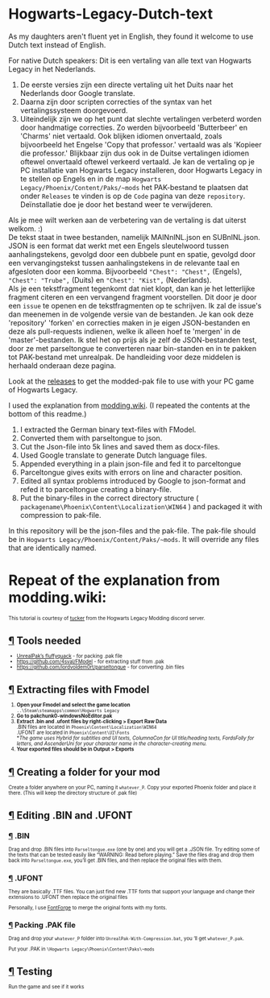 # Hogwarts-Legacy-Dutch-text
As my daughters aren't fluent yet in English, they found it welcome to use Dutch text instead of English.

For native Dutch speakers:
Dit is een vertaling van alle text van Hogwarts Legacy in het Nederlands. 
1. De eerste versies zijn een directe vertaling uit het Duits naar het Nederlands door Google translate. 
2. Daarna zijn door scripten correcties of the syntax van het vertalingssysteem doorgevoerd. 
3. Uiteindelijk zijn we op het punt dat slechte vertalingen verbeterd worden door handmatige correcties. Zo werden bijvoorbeeld 'Butterbeer' en 'Charms' niet vertaald. Ook blijken idiomen onvertaald, zoals bijvoorbeeld het Engelse 'Copy that professor.' vertaald was als 'Kopieer die professor.' Blijkbaar zijn dus ook in de Duitse vertalingen idiomen oftewel onvertaald oftewel verkeerd vertaald.
Je kan de vertaling op je PC installatie van Hogwarts Legacy installeren, door Hogwarts Legacy in te stellen op Engels en in de map `Hogwarts Legacy/Phoenix/Content/Paks/~mods` het PAK-bestand te plaatsen dat onder `Releases` te vinden is op de `Code` pagina van deze `repository`. Deïnstallatie doe je door het bestand weer te verwijderen.

Als je mee wilt werken aan de verbetering van de vertaling is dat uiterst welkom. :)\
De tekst staat in twee bestanden, namelijk MAINnlNL.json en SUBnlNL.json. \
JSON is een format dat werkt met een Engels sleutelwoord tussen aanhalingstekens, gevolgd door een dubbele punt en spatie, gevolgd door een vervangingstekst tussen aanhalingstekens in de relevante taal en afgesloten door een komma. Bijvoorbeeld `"Chest": "Chest",` (Engels), `"Chest": "Trube",` (Duits) en `"Chest": "Kist",` (Nederlands).\
Als je een tekstfragment tegenkomt dat niet klopt, dan kan je het letterlijke fragment citeren en een vervangend fragment voorstellen. Dit door je door een `issue` te openen en de tekstfragmenten op te schrijven. Ik zal de issue's dan meenemen in de volgende versie van de bestanden.
Je kan ook deze 'repository' 'forken' en correcties maken in je eigen JSON-bestanden en deze als pull-requests indienen, welke ik alleen hoef te 'mergen' in de 'master'-bestanden. Ik stel het op prijs als je zelf de JSON-bestanden test, door ze met parseltongue te converteren naar bin-standen en in te pakken tot PAK-bestand met unrealpak. De handleiding voor deze middelen is herhaald onderaan deze pagina.


Look at the [releases](https://github.com/Markismus/Hogwarts-Legacy-Dutch-text/releases) to get the modded-pak file to use with your PC game of Hogwarts Legacy.

I used the explanation from [modding.wiki](https://modding.wiki/en/hogwartslegacy/developers/localisation).
(I repeated the contents at the bottom of this readme.)



1. I extracted the German binary text-files with FModel.
2. Converted them with parseltongue to json.
3. Cut the Json-file into 5k lines and saved them as docx-files.
4. Used Google translate to generate Dutch language files.
5. Appended everything in a plain json-file and fed it to parceltongue
6. Parceltongue gives exits with errors on line and character position.
7. Edited all syntax problems introduced by Google to json-format and refed it to parceltongue creating a binary-file.
8. Put the binary-files in the correct directory structure ( `packagename\Phoenix\Content\Localization\WIN64` ) and packaged it with compression to pak-file.

In this repository will be the json-files and the pak-file.
The pak-file should be in `Hogwarts Legacy/Phoenix/Content/Paks/~mods`. It will override any files that are identically named.









# Repeat of the explanation from modding.wiki:
<small>
<div style="font-size: smaller;"><p>This tutorial is courtesy of <a href="https://hamstersquad.github.io/" class="is-external-link">tucker</a> from the Hogwarts Legacy Modding discord server.</p> <h1 id="tools-needed" class="toc-header"><a href="#tools-needed" class="toc-anchor">¶</a> Tools needed</h1> <ul><li><a href="https://www.fluffyquack.com/tools/unrealpak.rar" class="is-external-link">UnrealPak’s fluffyquack</a> - for packing .pak file</li> <li><a href="https://github.com/4sval/FModel" class="is-external-link">https://github.com/4sval/FModel</a> - for extracting stuff from .pak</li> <li><a href="https://github.com/lordvoldem0rt/parseltongue" class="is-external-link">https://github.com/lordvoldem0rt/parseltongue</a> - for converting .bin files</li></ul> <h1 id="extracting-files-with-fmodel" class="toc-header"><a href="#extracting-files-with-fmodel" class="toc-anchor">¶</a> Extracting files with Fmodel</h1> <ol><li><strong>Open your Fmodel and select the game location</strong><br> <code>..\Steam\steamapps\common\Hogwarts Legacy</code></li> <li><strong>Go to pakchunk0-windowsNoEditor.pak</strong></li> <li><strong>Extract .bin and .ufont files by right-clicking &gt; Export Raw Data</strong><br>
.BIN files are located in <code>Phoenix\Content\Localization\WIN64</code><br>
.UFONT are located in <code>Phoenix\Content\UI\Fonts</code><br>
*<em>The game uses Hybrid for subtitles and UI texts, ColumnaCon for UI title/heading texts, FordsFolly for letters, and AscenderUni for your character name in the character-creating menu.</em></li> <li><strong>Your exported files should be in Output &gt; Exports</strong></li></ol> <h1 id="creating-a-folder-for-your-mod" class="toc-header"><a href="#creating-a-folder-for-your-mod" class="toc-anchor">¶</a> Creating a folder for your mod</h1> <p>Create a folder anywhere on your PC, naming it <code>whatever_P</code>. Copy your exported Phoenix folder and place it there. (This will keep the directory structure of .pak file)</p> <h1 id="editing-bin-and-ufont" class="toc-header"><a href="#editing-bin-and-ufont" class="toc-anchor">¶</a> Editing .BIN and .UFONT</h1> <h2 id="bin" class="toc-header"><a href="#bin" class="toc-anchor">¶</a> .BIN</h2> <p>Drag and drop .BIN files into <code>Parseltongue.exe</code> (one by one) and you will get a .JSON file. Try editing some of the texts that can be tested easily like “WARNING: Read before playing.” Save the files drag and drop them back into <code>Parseltongue.exe</code>, you’ll get .BIN files, and then replace the original files with them.</p> <h2 id="ufont" class="toc-header"><a href="#ufont" class="toc-anchor">¶</a> .UFONT</h2> <p>They are basically .TTF files. You can just find new .TTF fonts that support your language and change their extensions to .UFONT then replace the original files</p> <p>Personally, I use <a href="https://fontforge.org/en-US/" class="is-external-link">FontForge</a> to merge the original fonts with my fonts.</p> <h2 id="packing-pak-file" class="toc-header"><a href="#packing-pak-file" class="toc-anchor">¶</a> Packing .PAK file</h2> <p>Drag and drop your <code>whatever_P</code> folder into <code>UnrealPak-With-Compression.bat</code>, you ‘ll get <code>whatever_P.pak</code>.</p> <p>Put your .PAK in <code>\Hogwarts Legacy\Phoenix\Content\Paks\~mods</code></p> <h1 id="testing" class="toc-header"><a href="#testing" class="toc-anchor">¶</a> Testing</h1> <p>Run the game and see if it works</p></div>
</small>
